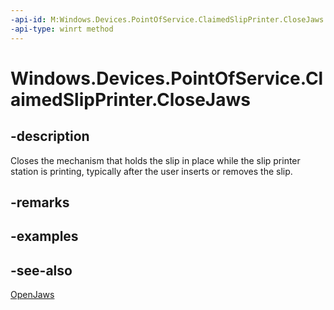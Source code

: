 ----api-id: M:Windows.Devices.PointOfService.ClaimedSlipPrinter.CloseJaws
-api-type: winrt method
---<!-- Method syntaxpublic void CloseJaws()--># Windows.Devices.PointOfService.ClaimedSlipPrinter.CloseJaws## -descriptionCloses the mechanism that holds the slip in place while the slip printer station is printing, typically after the user inserts or removes the slip.## -remarks## -examples## -see-also[OpenJaws](claimedslipprinter_openjaws.md)